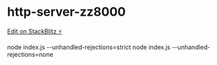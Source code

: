 # http-server-zz8000

[Edit on StackBlitz ⚡️](https://stackblitz.com/edit/http-server-zz8000)

node index.js --unhandled-rejections=strict
node index.js --unhandled-rejections=none